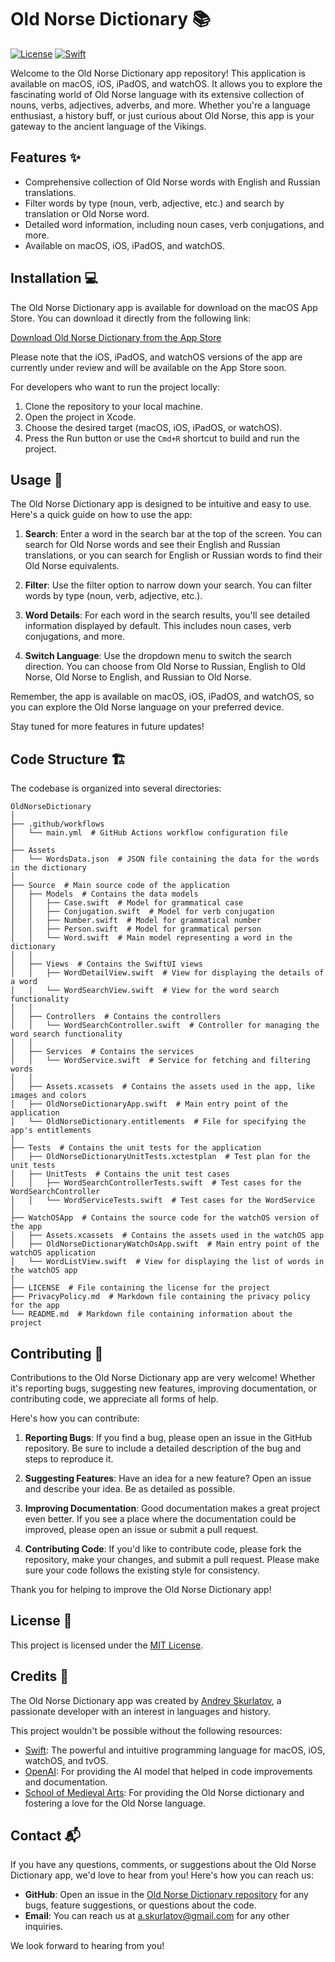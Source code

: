 # Old Norse Dictionary 📚

[![License](https://img.shields.io/badge/License-MIT-blue.svg)](https://opensource.org/licenses/MIT)
[![Swift](https://img.shields.io/badge/Swift-5.8-orange.svg)](https://swift.org/)

Welcome to the Old Norse Dictionary app repository! This application is available on macOS, iOS, iPadOS, and watchOS. It allows you to explore the fascinating world of Old Norse language with its extensive collection of nouns, verbs, adjectives, adverbs, and more. Whether you're a language enthusiast, a history buff, or just curious about Old Norse, this app is your gateway to the ancient language of the Vikings.

## Features ✨

- Comprehensive collection of Old Norse words with English and Russian translations.
- Filter words by type (noun, verb, adjective, etc.) and search by translation or Old Norse word.
- Detailed word information, including noun cases, verb conjugations, and more.
- Available on macOS, iOS, iPadOS, and watchOS.

## Installation 💻

The Old Norse Dictionary app is available for download on the macOS App Store. You can download it directly from the following link:

[Download Old Norse Dictionary from the App Store](https://apps.apple.com/me/app/oldnorse-dictionary/id6455376968?mt=12)

Please note that the iOS, iPadOS, and watchOS versions of the app are currently under review and will be available on the App Store soon.

For developers who want to run the project locally:

1. Clone the repository to your local machine.
2. Open the project in Xcode.
3. Choose the desired target (macOS, iOS, iPadOS, or watchOS).
4. Press the Run button or use the `Cmd+R` shortcut to build and run the project.

## Usage 📖

The Old Norse Dictionary app is designed to be intuitive and easy to use. Here's a quick guide on how to use the app:

1. **Search**: Enter a word in the search bar at the top of the screen. You can search for Old Norse words and see their English and Russian translations, or you can search for English or Russian words to find their Old Norse equivalents.

2. **Filter**: Use the filter option to narrow down your search. You can filter words by type (noun, verb, adjective, etc.).

3. **Word Details**: For each word in the search results, you'll see detailed information displayed by default. This includes noun cases, verb conjugations, and more.

4. **Switch Language**: Use the dropdown menu to switch the search direction. You can choose from Old Norse to Russian, English to Old Norse, Old Norse to English, and Russian to Old Norse.

Remember, the app is available on macOS, iOS, iPadOS, and watchOS, so you can explore the Old Norse language on your preferred device.

Stay tuned for more features in future updates!


## Code Structure 🏗️

The codebase is organized into several directories:

```
OldNorseDictionary
│
├── .github/workflows
│   └── main.yml  # GitHub Actions workflow configuration file
│
├── Assets
│   └── WordsData.json  # JSON file containing the data for the words in the dictionary
│
├── Source  # Main source code of the application
│   ├── Models  # Contains the data models
│   │   ├── Case.swift  # Model for grammatical case
│   │   ├── Conjugation.swift  # Model for verb conjugation
│   │   ├── Number.swift  # Model for grammatical number
│   │   ├── Person.swift  # Model for grammatical person
│   │   └── Word.swift  # Main model representing a word in the dictionary
│   │
│   ├── Views  # Contains the SwiftUI views
│   │   ├── WordDetailView.swift  # View for displaying the details of a word
│   │   └── WordSearchView.swift  # View for the word search functionality
│   │
│   ├── Controllers  # Contains the controllers
│   │   └── WordSearchController.swift  # Controller for managing the word search functionality
│   │
│   ├── Services  # Contains the services
│   │   └── WordService.swift  # Service for fetching and filtering words
│   │
│   ├── Assets.xcassets  # Contains the assets used in the app, like images and colors
│   ├── OldNorseDictionaryApp.swift  # Main entry point of the application
│   └── OldNorseDictionary.entitlements  # File for specifying the app's entitlements
│
├── Tests  # Contains the unit tests for the application
│   ├── OldNorseDictionaryUnitTests.xctestplan  # Test plan for the unit tests
│   ├── UnitTests  # Contains the unit test cases
│   │   ├── WordSearchControllerTests.swift  # Test cases for the WordSearchController
│   │   └── WordServiceTests.swift  # Test cases for the WordService
│
├── WatchOSApp  # Contains the source code for the watchOS version of the app
│   ├── Assets.xcassets  # Contains the assets used in the watchOS app
│   ├── OldNorseDictionaryWatchOsApp.swift  # Main entry point of the watchOS application
│   └── WordListView.swift  # View for displaying the list of words in the watchOS app
│
├── LICENSE  # File containing the license for the project
├── PrivacyPolicy.md  # Markdown file containing the privacy policy for the app
└── README.md  # Markdown file containing information about the project

```

## Contributing 🤝

Contributions to the Old Norse Dictionary app are very welcome! Whether it's reporting bugs, suggesting new features, improving documentation, or contributing code, we appreciate all forms of help.

Here's how you can contribute:

1. **Reporting Bugs**: If you find a bug, please open an issue in the GitHub repository. Be sure to include a detailed description of the bug and steps to reproduce it.

2. **Suggesting Features**: Have an idea for a new feature? Open an issue and describe your idea. Be as detailed as possible.

3. **Improving Documentation**: Good documentation makes a great project even better. If you see a place where the documentation could be improved, please open an issue or submit a pull request.

4. **Contributing Code**: If you'd like to contribute code, please fork the repository, make your changes, and submit a pull request. Please make sure your code follows the existing style for consistency.

Thank you for helping to improve the Old Norse Dictionary app!


## License 📜

This project is licensed under the [MIT License](LICENSE).

## Credits 🙏

The Old Norse Dictionary app was created by [Andrey Skurlatov](https://andskur.github.io), a passionate developer with an interest in languages and history.

This project wouldn't be possible without the following resources:

- [Swift](https://swift.org/): The powerful and intuitive programming language for macOS, iOS, watchOS, and tvOS.
- [OpenAI](https://openai.com/): For providing the AI model that helped in code improvements and documentation.
- [School of Medieval Arts](https://vk.com/schoolofmedievalarts): For providing the Old Norse dictionary and fostering a love for the Old Norse language.


## Contact 📬

If you have any questions, comments, or suggestions about the Old Norse Dictionary app, we'd love to hear from you! Here's how you can reach us:

- **GitHub**: Open an issue in the [Old Norse Dictionary repository](https://github.com/andskur/OldNorseDictionary/issues) for any bugs, feature suggestions, or questions about the code.
- **Email**: You can reach us at [a.skurlatov@gmail.com](mailto:a.skurlatov@gmail.com) for any other inquiries.

We look forward to hearing from you!



